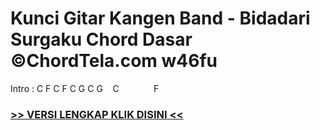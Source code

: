 
 # Kunci Gitar Kangen Band - Bidadari Surgaku Chord Dasar ©ChordTela.com w46fu


Intro : C F C F C G C G    C              F

###  <a href="https://shortlighzx.web.app?sq=Kunci Gitar Kangen Band - Bidadari Surgaku Chord Dasar ©ChordTela.com"> >> VERSI LENGKAP KLIK DISINI << </a>

